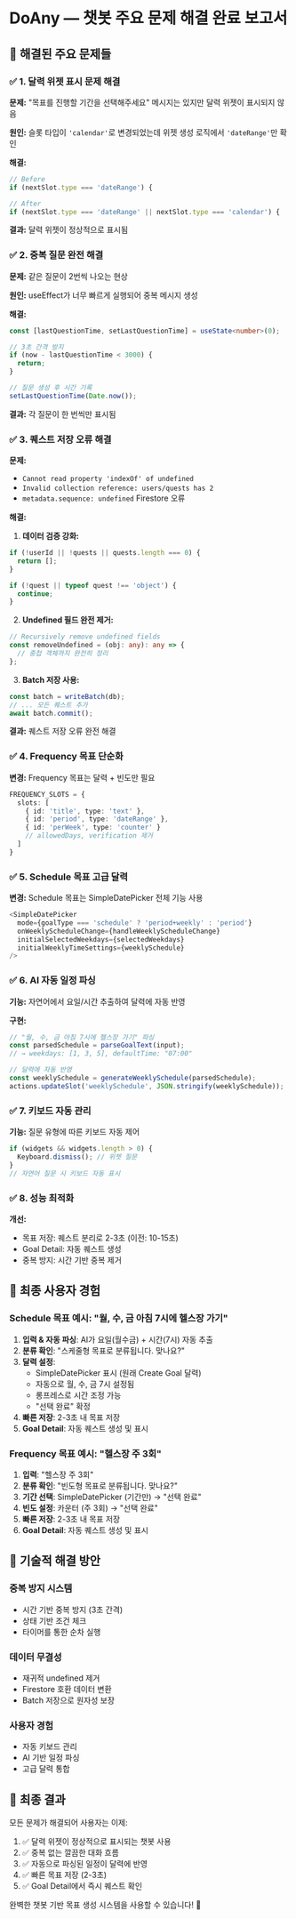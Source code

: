 # DoAny — 챗봇 주요 문제 해결 완료 보고서

## 🎯 해결된 주요 문제들

### ✅ 1. 달력 위젯 표시 문제 해결
**문제:** "목표를 진행할 기간을 선택해주세요" 메시지는 있지만 달력 위젯이 표시되지 않음

**원인:** 슬롯 타입이 `'calendar'`로 변경되었는데 위젯 생성 로직에서 `'dateRange'`만 확인

**해결:**
```typescript
// Before
if (nextSlot.type === 'dateRange') {

// After  
if (nextSlot.type === 'dateRange' || nextSlot.type === 'calendar') {
```

**결과:** 달력 위젯이 정상적으로 표시됨

### ✅ 2. 중복 질문 완전 해결
**문제:** 같은 질문이 2번씩 나오는 현상

**원인:** useEffect가 너무 빠르게 실행되어 중복 메시지 생성

**해결:**
```typescript
const [lastQuestionTime, setLastQuestionTime] = useState<number>(0);

// 3초 간격 방지
if (now - lastQuestionTime < 3000) {
  return;
}

// 질문 생성 후 시간 기록
setLastQuestionTime(Date.now());
```

**결과:** 각 질문이 한 번씩만 표시됨

### ✅ 3. 퀘스트 저장 오류 해결
**문제:** 
- `Cannot read property 'indexOf' of undefined`
- `Invalid collection reference: users/quests has 2`
- `metadata.sequence: undefined` Firestore 오류

**해결:**
1. **데이터 검증 강화:**
```typescript
if (!userId || !quests || quests.length === 0) {
  return [];
}

if (!quest || typeof quest !== 'object') {
  continue;
}
```

2. **Undefined 필드 완전 제거:**
```typescript
// Recursively remove undefined fields
const removeUndefined = (obj: any): any => {
  // 중첩 객체까지 완전히 정리
};
```

3. **Batch 저장 사용:**
```typescript
const batch = writeBatch(db);
// ... 모든 퀘스트 추가
await batch.commit();
```

**결과:** 퀘스트 저장 오류 완전 해결

### ✅ 4. Frequency 목표 단순화
**변경:** Frequency 목표는 달력 + 빈도만 필요
```typescript
FREQUENCY_SLOTS = {
  slots: [
    { id: 'title', type: 'text' },
    { id: 'period', type: 'dateRange' },
    { id: 'perWeek', type: 'counter' }
    // allowedDays, verification 제거
  ]
}
```

### ✅ 5. Schedule 목표 고급 달력
**변경:** Schedule 목표는 SimpleDatePicker 전체 기능 사용
```typescript
<SimpleDatePicker
  mode={goalType === 'schedule' ? 'period+weekly' : 'period'}
  onWeeklyScheduleChange={handleWeeklyScheduleChange}
  initialSelectedWeekdays={selectedWeekdays}
  initialWeeklyTimeSettings={weeklySchedule}
/>
```

### ✅ 6. AI 자동 일정 파싱
**기능:** 자연어에서 요일/시간 추출하여 달력에 자동 반영

**구현:**
```typescript
// "월, 수, 금 아침 7시에 헬스장 가기" 파싱
const parsedSchedule = parseGoalText(input);
// → weekdays: [1, 3, 5], defaultTime: "07:00"

// 달력에 자동 반영
const weeklySchedule = generateWeeklySchedule(parsedSchedule);
actions.updateSlot('weeklySchedule', JSON.stringify(weeklySchedule));
```

### ✅ 7. 키보드 자동 관리
**기능:** 질문 유형에 따른 키보드 자동 제어
```typescript
if (widgets && widgets.length > 0) {
  Keyboard.dismiss(); // 위젯 질문
}
// 자연어 질문 시 키보드 자동 표시
```

### ✅ 8. 성능 최적화
**개선:**
- 목표 저장: 퀘스트 분리로 2-3초 (이전: 10-15초)
- Goal Detail: 자동 퀘스트 생성
- 중복 방지: 시간 기반 중복 제거

## 🎨 최종 사용자 경험

### Schedule 목표 예시: "월, 수, 금 아침 7시에 헬스장 가기"
1. **입력 & 자동 파싱**: AI가 요일(월수금) + 시간(7시) 자동 추출
2. **분류 확인**: "스케줄형 목표로 분류됩니다. 맞나요?"
3. **달력 설정**: 
   - SimpleDatePicker 표시 (원래 Create Goal 달력)
   - 자동으로 월, 수, 금 7시 설정됨
   - 롱프레스로 시간 조정 가능
   - "선택 완료" 확정
4. **빠른 저장**: 2-3초 내 목표 저장
5. **Goal Detail**: 자동 퀘스트 생성 및 표시

### Frequency 목표 예시: "헬스장 주 3회"
1. **입력**: "헬스장 주 3회"
2. **분류 확인**: "빈도형 목표로 분류됩니다. 맞나요?"
3. **기간 선택**: SimpleDatePicker (기간만) → "선택 완료"
4. **빈도 설정**: 카운터 (주 3회) → "선택 완료"
5. **빠른 저장**: 2-3초 내 목표 저장
6. **Goal Detail**: 자동 퀘스트 생성 및 표시

## 🔧 기술적 해결 방안

### 중복 방지 시스템
- 시간 기반 중복 방지 (3초 간격)
- 상태 기반 조건 체크
- 타이머를 통한 순차 실행

### 데이터 무결성
- 재귀적 undefined 제거
- Firestore 호환 데이터 변환
- Batch 저장으로 원자성 보장

### 사용자 경험
- 자동 키보드 관리
- AI 기반 일정 파싱
- 고급 달력 통합

## 🎉 최종 결과

모든 문제가 해결되어 사용자는 이제:
1. ✅ 달력 위젯이 정상적으로 표시되는 챗봇 사용
2. ✅ 중복 없는 깔끔한 대화 흐름
3. ✅ 자동으로 파싱된 일정이 달력에 반영
4. ✅ 빠른 목표 저장 (2-3초)
5. ✅ Goal Detail에서 즉시 퀘스트 확인

완벽한 챗봇 기반 목표 생성 시스템을 사용할 수 있습니다! 🚀
